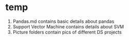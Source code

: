 # temp

1. Pandas.md contains basic details about pandas
2. Support Vector Machine contains details about SVM
3. Picture folders contain pics of different DS projects
